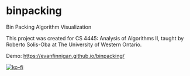 # binpacking
Bin Packing Algorithm Visualization

This project was created for CS 4445: Analysis of Algorithms II, taught by Roberto Solis-Oba at The University of Western Ontario.

Demo: https://evanfinnigan.github.io/binpacking/

[![ko-fi](https://www.ko-fi.com/img/githubbutton_sm.svg)](https://ko-fi.com/T6T62013E)
